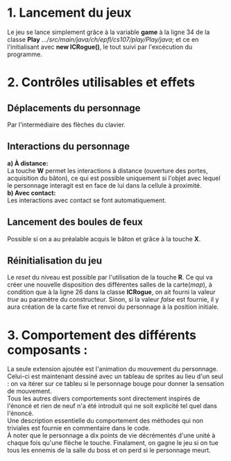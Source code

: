 # 1. Lancement du jeux
Le jeu se lance simplement grâce à la variable **game** à la ligne 34 de
la classe **Play** *.../src/main/java/ch/epfl/cs107/play/Play/java*; et
ce en l'initialisant avec **new ICRogue()**, le tout suivi par l'excécution 
du programme.

# 2. Contrôles utilisables et effets
## Déplacements du personnage
Par l'intermédiaire des flèches du clavier.
## Interactions du personnage
**a) À distance:**\
La touche **W** permet les interactions à distance (ouverture des portes,
acquisition du bâton), ce qui est possible uniquement si l'objet avec 
lequel le personnage interagit est en face de lui dans la cellule à 
proximité.\
**b) Avec contact:**\
Les interactions avec contact se font automatiquement.
## Lancement des boules de feux
Possible si on a au préalable acquis le bâton et grâce à la touche **X**.
## Réinitialisation du jeu
Le *reset* du niveau est possible par l'utilisation de la touche **R**.
Ce qui va créer une nouvelle disposition des différentes salles de la 
carte(*map*), à condition que à la ligne 26 dans la classe **ICRogue**, 
on ait fourni la valeur *true* au paramètre du constructeur. Sinon, si 
la valeur *false* est fournie, il y aura création de la carte fixe et 
renvoi du personnage à la position initiale.

# 3. Comportement des différents composants :
La seule extension ajoutée est l'animation du mouvement du personnage. 
Celui-ci est maintenant dessiné avec un tableau de sprites au lieu d'un 
seul : on va itérer sur ce tableu si le personnage bouge pour donner la
sensation de mouvement.\
Tous les autres divers comportements sont directement inspirés de l'énoncé 
et rien de neuf n'a été introduit qui ne soit explicité tel quel dans l'énoncé.\
Une description essentielle du comportement des méthodes qui non triviales 
est fournie en commentaire dans le code.\
À noter que le personnage a dix points de vie décrémentés d'une unité à 
chaque fois qu'une flèche le touche. Finalament, on gagne le jeu si on tue
tous les ennemis de la salle du boss et on perd si le personnage meurt.
